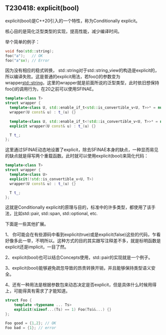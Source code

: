 ## T230418: explicit(bool)
explicit(bool)是C++20引入的一个特性，称为Conditionally explicit。

核心目的是简化泛型类型的实现，提高性能，减少编译时间。

举个简单的例子：
```cpp
void foo(std::string);
foo("a");   // OK
foo("a"sv); // Error
```
因为没有相应的稳式转换， std::string对于std::string_view的构造是explicit的，所以编译失败。这是普通的explicit用法，若foo()的参数变为wrapper<std::string>，这里的wrapper就是前面所说的泛型类型，此时依旧想保持foo()的调用行为，在20之前可以使用SFINAE。
```cpp
template<class T>
struct wrapper {
  template<class U, std::enable_if_t<std::is_convertible_v<U, T>>* = nullptr>
  wrapper(U const& u) : t_(u) {}
  
  template<class U, std::enable_if_t<!std::is_convertible_v<U, T>>* = nullptr>
  explicit wrapper(U const& u) : t_(u) {}

  T t_;
};
```
这里通过SFINAE动态地设置了explicit，除去SFINAE本身的缺点，一种显而易见的缺点就是得写两个重载函数。此时就可以使用explicit(bool)来简化代码：
```cpp
template<class T> 
struct wrapper { 
  template<class U> 
  explicit(!std::is_convertible_v<U, T>) 
  wrapper(U const& u) : t_(u) {} 

  T t_; 
};
```

这就是Conditionally explicit的原理与目的，标准中的许多类型，都使用了该手法，比如std::pair, std::span, std::optional, etc.

下面是一些其他扩展。

1、 你可能会在有些源码中看到explicit(true)或是explicit(false)这些的代码，乍看好像多此一举，不明所以。这种方式的目的其实跟写注释差不多，就是标明函数是explicit还是implicit，一目了然。

2、explicit(bool)也可以结合Concepts使用，std::pair的实现就是一个例子。

3、explicit(bool)能够避免疏忽导致的昂贵转换开销，并且能够保持类型语义安全。

4、还有一种用法是根据参数包来动态决定是否explicit，但是具体什么时候用得上，可能得真有需求了才能知道。
```cpp
struct Foo {
    template <typename ... Ts>
    explicit(sizeof...(Ts) == 1) Foo(Ts&&...) {}
};

Foo good = {1,2}; // OK
Foo bad = {1}; // error
```